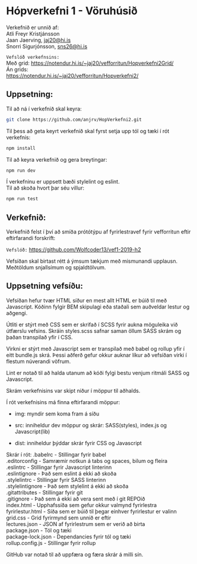 # Hópverkefni 1 - Vöruhúsið
Verkefnið er unnið af:<br/>
Atli Freyr Kristjánsson<br/>
Jaan Jaerving, jaj20@hi.is<br/>
Snorri Sigurjónsson, sns26@hi.is

<code>Vefslóð verkefnsins:</code><br/>
Með grid: https://notendur.hi.is/~jaj20/vefforritun/Hopverkefni2Grid/<br/>
Án grids:<br/>
https://notendur.hi.is/~jaj20/vefforritun/Hopverkefni2/

## Uppsetning: 

Til að ná í verkefnið skal keyra:
```sh
git clone https://github.com/anjrv/HopVerkefni2.git
```

Til þess að geta keyrt verkefnið skal fyrst setja upp tól og tæki í rót verkefnis:
```sh
npm install
```

Til að keyra verkefnið og gera breytingar:
```sh
npm run dev
```

Í verkefninu er uppsett bæði stylelint og eslint.<br/>
Til að skoða hvort þar séu villur:
```sh
npm run test
```

## Verkefnið:

Verkefnið felst í því að smíða prótótýpu af fyrirlestravef fyrir vefforritun eftir eftirfarandi forskrift:

<code>Vefslóð:</code>
https://github.com/Wolfcoder13/vef1-2019-h2

Vefsíðan skal birtast rétt á ýmsum tækjum með mismunandi upplausn. Meðtöldum snjallsímum og spjaldtölvum.

## Uppsetning vefsíðu:

Vefsíðan hefur tvær HTML síður en mest allt HTML er búið til með Javascript. Kóðinn fylgir BEM skipulagi eða staðali sem auðveldar lestur og aðgengi.

Útliti er stýrt með CSS sem er skrifað í SCSS fyrir aukna möguleika við útfærslu vefsins. Skráin styles.scss safnar saman öllum SASS skrám og þaðan transpilað yfir í CSS. 

Virkni er stýrt með Javascript sem er transpilað með babel og rollup yfir í eitt bundle.js skrá. Þessi aðferð gefur okkur auknar líkur að vefsíðan virki í flestum núverandi vöfrum.

Lint er notað til að halda utanum að kóði fylgi bestu venjum ritmáli SASS og Javascript. 

Skrám verkefnisins var skipt niður í möppur til aðhalds. 

Í rót verkefnisins má finna eftirfarandi möppur:

- img:
myndir sem koma fram á síðu

- src:
inniheldur dev möppur og skrár: SASS(styles), index.js og Javascript(lib)

- dist:
inniheldur þýddar skrár fyrir CSS og Javascript

Skrár í rót:
.babelrc - Stillingar fyrir babel<br/>
.editorconfig - Samræmir notkun á tabs og spaces, bilum og fleira<br/>
.eslintrc - Stillingar fyrir Javascript linterinn<br/>
.eslintignore - Það sem eslint á ekki að skoða<br/>
.stylelintrc - Stillingar fyrir SASS linterinn<br/>
.stylelintignore - Það sem stylelint á ekki að skoða<br/>
.gitattributes - Stillingar fyrir git<br/>
.gitignore - Það sem á ekki að vera sent með í git REPOið<br/>
index.html - Upphafssíða sem gefur okkur valmynd fyrirlestra<br/>
fyrirlestur.html - Síða sem er búið til þegar einhver fyrirlestur er valinn<br/>
grid.css - Grid fyrirmynd sem unnið er eftir<br/>
lectures.json - JSON af fyrirlestrum sem er verið að birta<br/>
package.json - Tól og tæki<br/>
package-lock.json - Dependancies fyrir tól og tæki<br/>
rollup.config.js - Stillingar fyrir rollup

GitHub var notað til að uppfæra og færa skrár á milli sín. 
